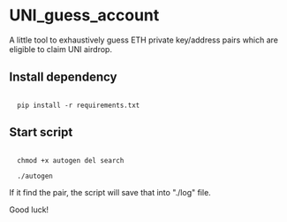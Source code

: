 # UNI_guess_account
A little tool to exhaustively guess ETH private key/address pairs which are eligible to claim UNI airdrop.

## Install dependency
<code>
  pip install -r requirements.txt
</code>

## Start script
<code>
  chmod +x autogen del search
</code>
<code>
  ./autogen
</code>

If it find the pair, the script will save that into "./log" file.

Good luck!
